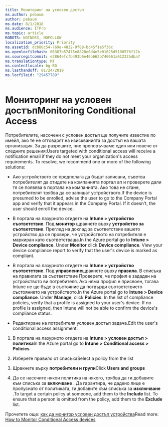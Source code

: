 ```yaml
---
title: Мониторинг на условен достъп
ms.author: pebaum
author: pebaum
ms.date: 8/1/2018
ms.audience: ITPro
ms.topic: article
ROBOTS: NOINDEX, NOFOLLOW
localization_priority: Priority
ms.assetid: dcb86c54-769e-4832-9f88-bc45f1e5f36c
ms.openlocfilehash: 06307b57475e8828e6d4e5e01625d5100576f12b
ms.sourcegitcommit: e2864efcfb493b6e46b662b746661a61232bdba7
ms.translationtype: MT
ms.contentlocale: bg-BG
ms.lasthandoff: 01/24/2019
ms.locfileid: "29457789"
---
```

# <a name="monitoring-conditional-access"></a><span data-ttu-id="4be3e-102">Мониторинг на условен достъп</span><span class="sxs-lookup"><span data-stu-id="4be3e-102">Monitoring Conditional Access</span></span>

<span data-ttu-id="4be3e-p101">Потребителите, насочени с условен достъп ще получите известие по имейл, ако те не отговарят на изискванията за достъп на вашата организация. За да разрешите, ние препоръчваме един или повече от следните решения:</span><span class="sxs-lookup"><span data-stu-id="4be3e-p101">Users targeted with conditional access will receive a notification email if they do not meet your organization's access requirements. To resolve, we recommend one or more of the following solutions:</span></span>
  
- <span data-ttu-id="4be3e-p102">Ако устройството се предполага да бъдат записани, съветва потребителят да отидете на компанията портал ап и проверете дали тя се появява в портала на компанията. Ако това не стане, потребителят трябва да се запишат устройството.</span><span class="sxs-lookup"><span data-stu-id="4be3e-p102">If the device is presumed to be enrolled, advise the user to go to the Company Portal app and verify that it appears in the Company Portal. If it doesn't, the user should enroll the device.</span></span>
    
- <span data-ttu-id="4be3e-p103">В портала на лазурното отидете на **Intune \> устройство съответствие**. Под **монитор** щракнете върху **устройство за съответствие**. Преглед на доклад за съответствие вашето устройство да се провери, че устройството на потребителя е маркиран като съответстваща.</span><span class="sxs-lookup"><span data-stu-id="4be3e-p103">In the Azure portal go to **Intune \> Device compliance**. Under **Monitor** click **Device compliance**. View your device compliance report to verify that the user's device is marked as compliant.</span></span> 
    
- <span data-ttu-id="4be3e-p104">В портала на лазурното отидете на **Intune \> устройство съответствие**. Под **управление**щракнете върху **правила**. В списъка на правилата за съответствие Проверете, че профил е зададен на устройството ви потребителя. Ако няма профил е присвоен, тогава Intune не ще бъде в състояние да потвърди съответствието състоянието на устройството.</span><span class="sxs-lookup"><span data-stu-id="4be3e-p104">In the Azure portal go to **Intune \> Device compliance**. Under **Manage**, click **Policies**. In the list of compliance policies, verify that a profile is assigned to your user's device. If no profile is assigned, then Intune will not be able to confirm the device's compliance status.</span></span> 
    
- <span data-ttu-id="4be3e-114">Редактиране на потребителя условен достъп задача.</span><span class="sxs-lookup"><span data-stu-id="4be3e-114">Edit the user's conditional access assignment.</span></span>
    
1. <span data-ttu-id="4be3e-115">В портала на лазурното отидете на **Intune \> условен достъп \> политика**</span><span class="sxs-lookup"><span data-stu-id="4be3e-115">In the Azure portal go to **Intune \> Conditional access \> Policies**</span></span>
    
2. <span data-ttu-id="4be3e-116">Изберете правило от списъка</span><span class="sxs-lookup"><span data-stu-id="4be3e-116">Select a policy from the list</span></span>
    
3. <span data-ttu-id="4be3e-117">Щракнете върху **потребители и групи**</span><span class="sxs-lookup"><span data-stu-id="4be3e-117">Click **Users and groups**</span></span>
    
4. <span data-ttu-id="4be3e-p105">Да се насочите някои политика на някого, трябва да ги добавите към списъка за **включване** . Да гарантира, че дадено лице е пропуснато от политиката, ги добавите към списъка за **изключване** .</span><span class="sxs-lookup"><span data-stu-id="4be3e-p105">To target a certain policy at someone, add them to the **Include** list. To ensure that a person is omitted from the policy, add them to the **Exclude** list.</span></span> 
    
<span data-ttu-id="4be3e-120">Прочетете още: [как да монитор условен достъп устройства](https://docs.microsoft.com/en-us/intune/conditional-access-exchange-monitor)</span><span class="sxs-lookup"><span data-stu-id="4be3e-120">Read more: [How to Monitor Conditional Access devices](https://docs.microsoft.com/en-us/intune/conditional-access-exchange-monitor)</span></span>
  

